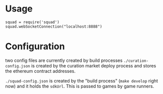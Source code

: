 # Usage

```
squad = require('squad')
squad.webSocketConnection("localhost:8888")
```

# Configuration

two config files are currently created by build processes
`./curation-config.json` is created by the curation market deploy process and
stores the ethereum contract addresses.

`./squad-config.json` is created by the "build process" (`make develop` right
now) and it holds the `sdkUrl`. This is passed to games by game runners.
